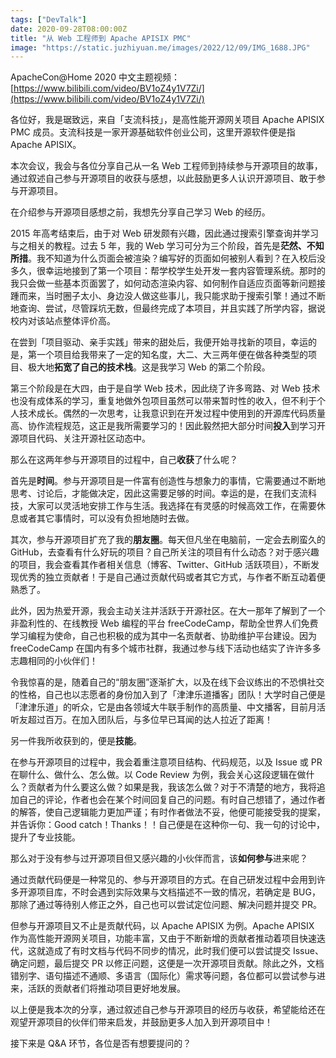 ```yaml
---
tags: ["DevTalk"]
date: 2020-09-28T08:00:00Z
title: "从 Web 工程师到 Apache APISIX PMC"
image: "https://static.juzhiyuan.me/images/2022/12/09/IMG_1688.JPG"
---
```


ApacheCon@Home 2020 中文主题视频：[https://www.bilibili.com/video/BV1oZ4y1V7Zi/](https://www.bilibili.com/video/BV1oZ4y1V7Zi/)

各位好，我是琚致远，来自「支流科技」，是高性能开源网关项目 Apache APISIX PMC 成员。支流科技是一家开源基础软件创业公司，这里开源软件便是指 Apache APISIX。

本次会议，我会与各位分享自己从一名 Web 工程师到持续参与开源项目的故事，通过叙述自己参与开源项目的收获与感想，以此鼓励更多人认识开源项目、敢于参与开源项目。

在介绍参与开源项目感想之前，我想先分享自己学习 Web 的经历。

2015 年高考结束后，由于对 Web 研发颇有兴趣，因此通过搜索引擎查询并学习与之相关的教程。过去 5 年，我的 Web 学习可分为三个阶段，首先是**茫然、不知所措**。我不知道为什么页面会被渲染？编写好的页面如何被别人看到？在入校后没多久，很幸运地接到了第一个项目：帮学校学生处开发一套内容管理系统。那时的我只会做一些基本页面罢了，如何动态渲染内容、如何制作自适应页面等新问题接踵而来，当时圈子太小、身边没人做这些事儿，我只能求助于搜索引擎！通过不断地查询、尝试，尽管踩坑无数，但最终完成了本项目，并且实践了所学内容，据说校内对该站点整体评价高。

在尝到「项目驱动、亲手实践」带来的甜处后，我便开始寻找新的项目，幸运的是，第一个项目给我带来了一定的知名度，大二、大三两年便在做各种类型的项目、极大地**拓宽了自己的技术栈**。这是我学习 Web 的第二个阶段。

第三个阶段是在大四，由于是自学 Web 技术，因此绕了许多弯路、对 Web 技术也没有成体系的学习，重复地做外包项目虽然可以带来暂时性的收入，但不利于个人技术成长。偶然的一次思考，让我意识到在开发过程中使用到的开源库代码质量高、协作流程规范，这正是我所需要学习的！因此毅然把大部分时间**投入**到学习开源项目代码、关注开源社区动态中。

那么在这两年参与开源项目的过程中，自己**收获**了什么呢？

首先是**时间**。参与开源项目是一件富有创造性与想象力的事情，它需要通过不断地思考、讨论后，才能做决定，因此这需要足够的时间。幸运的是，在我们支流科技，大家可以灵活地安排工作与生活。我选择在有灵感的时候高效工作，在需要休息或者其它事情时，可以没有负担地随时去做。

其次，参与开源项目扩充了我的**朋友圈**。每天但凡坐在电脑前，一定会去刷蛮久的 GitHub，去查看有什么好玩的项目？自己所关注的项目有什么动态？对于感兴趣的项目，我会查看其作者相关信息（博客、Twitter、GitHub 活跃项目），不断发现优秀的独立贡献者！于是自己通过贡献代码或者其它方式，与作者不断互动着便熟悉了。

此外，因为热爱开源，我会主动关注并活跃于开源社区。在大一那年了解到了一个非盈利性的、在线教授 Web 编程的平台 freeCodeCamp，帮助全世界人们免费学习编程为使命，自己也积极的成为其中一名贡献者、协助维护平台建设。因为 freeCodeCamp 在国内有多个城市社群，我通过参与线下活动也结实了许许多多志趣相同的小伙伴们！

令我惊喜的是，随着自己的“朋友圈”逐渐扩大，以及在线下会议练出的不恐惧社交的性格，自己也以志愿者的身份加入到了「津津乐道播客」团队！大学时自己便是「津津乐道」的听众，它是由各领域大牛联手制作的高质量、中文播客，目前月活听友超过百万。在加入团队后，与多位早已耳闻的达人拉近了距离！

另一件我所收获到的，便是**技能**。

在参与开源项目的过程中，我会着重注意项目结构、代码规范，以及 Issue 或 PR 在聊什么、做什么、怎么做。以 Code Review 为例，我会关心这段逻辑在做什么？贡献者为什么要这么做？如果是我，我该怎么做？对于不清楚的地方，我将追加自己的评论，作者也会在某个时间回复自己的问题。有时自己想错了，通过作者的解答，使自己逻辑能力更加严谨；有时作者做法不妥，他便可能接受我的提案，并告诉你：Good catch！Thanks！！自己便是在这种你一句、我一句的讨论中，提升了专业技能。

那么对于没有参与过开源项目但又感兴趣的小伙伴而言，该**如何参与**进来呢？

通过贡献代码便是一种常见的、参与开源项目的方式。在自己研发过程中会用到许多开源项目库，不时会遇到实际效果与文档描述不一致的情况，若确定是 BUG，那除了通过等待别人修正之外，自己也可以尝试定位问题、解决问题并提交 PR。

但参与开源项目又不止是贡献代码，以 Apache APISIX 为例。Apache APISIX 作为高性能开源网关项目，功能丰富，又由于不断新增的贡献者推动着项目快速迭代，这就造成了有时文档与代码不同步的情况，此时我们便可以尝试提交 Issue、确定问题，最后提交 PR 以修正问题，这便是一次开源项目贡献。除此之外，文档错别字、语句描述不通顺、多语言（国际化）需求等问题，各位都可以尝试参与进来，活跃的贡献者们将推动项目更好地发展。

以上便是我本次的分享，通过叙述自己参与开源项目的经历与收获，希望能给还在观望开源项目的伙伴们带来启发，并鼓励更多人加入到开源项目中！

接下来是 Q&A 环节，各位是否有想要提问的？

